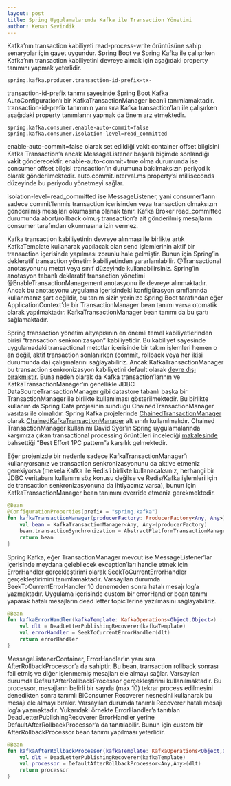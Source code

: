 ```yaml
---
layout: post
title: Spring Uygulamalarında Kafka ile Transaction Yönetimi
author: Kenan Sevindik
---
```


Kafka’nın transaction kabiliyeti read-process-write örüntüsüne sahip senaryolar için gayet uygundur. Spring Boot ve Spring 
Kafka ile çalışırken Kafka’nın transaction kabiliyetini devreye almak için aşağıdaki property tanımını yapmak yeterlidir.

```properties
spring.kafka.producer.transaction-id-prefix=tx-
```
    

transaction-id-prefix tanımı sayesinde Spring Boot Kafka AutoConfiguration’ı bir KafkaTransactionManager bean’i tanımlamaktadır. 
transaction-id-prefix tanımının yanı sıra Kafka transaction’ları ile çalışırken aşağıdaki property tanımlarını yapmak da 
önem arz etmektedir.

```properties
spring.kafka.consumer.enable-auto-commit=false
spring.kafka.consumer.isolation-level=read_committed
```

enable-auto-commit=false olarak set edildiği vakit container offset bilgisini Kafka Transaction’a ancak MessageListener 
başarılı biçimde sonlandığı vakit gönderecektir. enable-auto-commit=true olma durumunda ise consumer offset bilgisi 
transaction’ın durumuna bakılmaksızın periyodik olarak gönderilmektedir. auto.commit.interval.ms property’si milliseconds 
düzeyinde bu periyodu yönetmeyi sağlar.

isolation-level=read_committed ise MessageListener, yani consumer’ların sadece commit’lenmiş transaction içerisinden veya 
transaction olmaksızın gönderilmiş mesajları okumasına olanak tanır. Kafka Broker read_committed durumunda abort/rollback 
olmuş transaction’a ait gönderilmiş mesajların consumer tarafından okunmasına izin vermez.

Kafka transaction kabiliyetinin devreye alınması ile birlikte artık KafkaTemplate kullanarak yapılacak olan send işlemlerinin 
aktif bir transaction içerisinde yapılması zorunlu hale gelmiştir. Bunun için Spring’in dekleratif transaction yönetim 
kabiliyetinden yararlanılabilir. @Transactional anotasyonunu metot veya sınıf düzeyinde kullanabilirsiniz. Spring’in 
anotasyon tabanlı deklaratif transaction yönetimi @EnableTransactionManagement anotasyonu ile devreye alınmaktadır. Ancak 
bu anotasyonu uygulama içerisindeki konfigürasyon sınıflarında kullanmanız şart değildir, bu tanım sizin yerinize Spring 
Boot tarafından eğer ApplicationContext’de bir TransactionManager bean tanımı varsa otomatik olarak yapılmaktadır. 
KafkaTransactionManager bean tanımı da bu şartı sağlamaktadır.

Spring transaction yönetim altyapısının en önemli temel kabiliyetlerinden birisi “transaction senkronizasyon” kabiliyetidir.
Bu kabiliyet sayesinde uygulamadaki transactional metotlar içerisinde bir takım işlemleri hemen o an değil, aktif 
transaction sonlanırken (commit, rollback veya her ikisi durumunda da) çalışmalarını sağlayabiliriz. Ancak 
KafkaTransactionManager bu transaction senkronizasyon kabiliyetini default olarak 
[devre dışı bırakmıştır](https://docs.spring.io/spring-kafka/docs/current/api/org/springframework/kafka/transaction/KafkaTransactionManager.html). Buna neden 
olarak da Kafka transaction’larının ve KafkaTransactionManager’ın genellikle JDBC DataSourceTransactionManager gibi datastore 
tabanlı başka bir TransactionManager ile birlikte kullanılması gösterilmektedir. Bu birlikte kullanım da Spring Data 
projesinin sunduğu ChainedTransactionManager vasıtası ile olmalıdır. Spring Kafka projelerinde [ChainedTransactionManager](https://docs.spring.io/spring-data/data-commons/docs/current/api/org/springframework/data/transaction/ChainedTransactionManager.html) 
olarak [ChainedKafkaTransactionManager](https://docs.spring.io/spring-kafka/api/org/springframework/kafka/transaction/ChainedKafkaTransactionManager.html) alt sınıfı kullanılmalıdır. Chained TransactionManager kullanımı David Syer’in Spring 
uygulamalarında karşımıza çıkan transactional processing örüntüleri incelediği [makalesinde](http://www.kenansevindik.com/spring-uygulamalarinda-kafka-transaction-yonetimi/#:~:text=processing%20%C3%B6r%C3%BCnt%C3%BCleri%20inceledi%C4%9Fi-,makalesinde,-bahsetti%C4%9Fi%20%E2%80%9CBest%20Effort) bahsettiği “Best Effort 1PC 
pattern”a karşılık gelmektedir.

Eğer projenizde bir nedenle sadece KafkaTransactionManager’ı kullanıyorsanız ve transaction senkronizasyonunu da aktive 
etmeniz gerekiyorsa (mesela Kafka ile Redis’i birlikte kullanacaksınız, herhangi bir JDBC veritabanı kullanımı söz konusu 
değilse ve Redis/Kafka işlemleri için de transaction senkronizasyonuna da ihtiyacınız varsa), bunun için KafkaTransactionManager 
bean tanımını override etmeniz gerekmektedir.

```kotlin
@Bean
@ConfigurationProperties(prefix = "spring.kafka")
fun kafkaTransactionManager(producerFactory: ProducerFactory<Any, Any>): KafkaTransactionManager<Any, Any> {
    val bean = KafkaTransactionManager<Any, Any>(producerFactory)
    bean.transactionSynchronization = AbstractPlatformTransactionManager.SYNCHRONIZATION_ON_ACTUAL_TRANSACTION
    return bean
}
```

Spring Kafka, eğer TransactionManager mevcut ise MessageListener’lar içerisinde meydana gelebilecek exception’ları handle 
etmek için ErrorHandler gerçekleştirimi olarak SeekToCurrentErrorHandler gerçekleştirimini tanımlamaktadır. Varsayılan 
durumda SeekToCurrentErrorHandler 10 denemeden sonra hatalı mesajı log’a yazmaktadır. Uygulama içerisinde custom bir 
errorHandler bean tanımı yaparak hatalı mesajların dead letter topic’lerine yazılmasını sağlayabiliriz.

```kotlin
@Bean
fun kafkaErrorHandler(kafkaTemplate: KafkaOperations<Object,Object>) : SeekToCurrentErrorHandler {
    val dlt = DeadLetterPublishingRecoverer(kafkaTemplate)
    val errorHandler = SeekToCurrentErrorHandler(dlt)
    return errorHandler
}
```

MessageListenerContainer, ErrorHandler’ın yanı sıra AfterRollbackProcessor’a da sahiptir. Bu bean, transaction rollback 
sonrası fail etmiş ve diğer işlenmemiş mesajları ele almayı sağlar. Varsayılan durumda DefaultAfterRollbackProcessor 
gerçekleştirimi kullanılmaktadır. Bu processor, mesajların belirli bir sayıda (max 10) tekrar process edilmesini denedikten 
sonra tanımlı BiConsumer Recoverer nesnesini kullanarak bu mesajı ele almayı bırakır. Varsayılan durumda tanımlı Recoverer 
hatalı mesajı log’a yazmaktadır. Yukarıdaki örnekte ErrorHandler’a tanıtılan DeadLetterPublishingRecoverer ErrorHandler 
yerine DefaultAfterRollbackProcessor’a da tanıtılabilir. Bunun için custom bir AfterRollbackProcessor bean tanımı yapılması 
yeterlidir.

```kotlin
@Bean
fun kafkaAfterRollbackProcessor(kafkaTemplate: KafkaOperations<Object,Object>) : AfterRollbackProcessor<Any,Any> {
    val dlt = DeadLetterPublishingRecoverer(kafkaTemplate)
    val processor = DefaultAfterRollbackProcessor<Any,Any>(dlt)
    return processor
}
```
